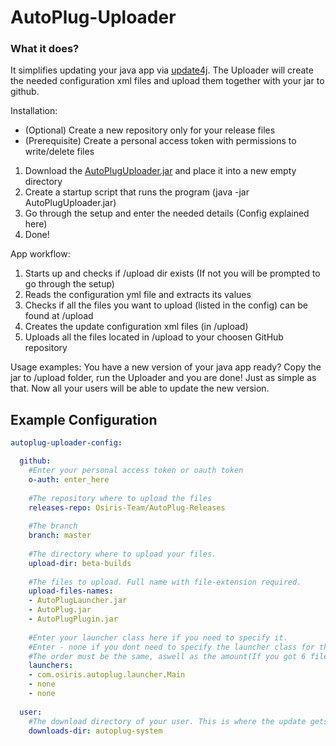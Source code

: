 # AutoPlug-Uploader

### What it does?
It simplifies updating your java app via [update4j](https://github.com/update4j/update4j/). The Uploader will create the needed configuration xml files and upload them together with your jar to github.

Installation:
 - (Optional) Create a new repository only for your release files
 - (Prerequisite) Create a personal access token with permissions to write/delete files

1. Download the [AutoPlugUploader.jar](https://link) and place it into a new empty directory
2. Create a startup script that runs the program (java -jar AutoPlugUploader.jar)
3. Go through the setup and enter the needed details (Config explained here)
4. Done!

App workflow:
1. Starts up and checks if /upload dir exists (If not you will be prompted to go through the setup)
2. Reads the configuration yml file and extracts its values
3. Checks if all the files you want to upload (listed in the config) can be found at /upload
4. Creates the update configuration xml files (in /upload)
5. Uploads all the files located in /upload to your choosen GitHub repository

Usage examples:
You have a new version of your java app ready? Copy the jar to /upload folder, run the Uploader and you are done! Just as simple as that. Now all your users will be able to update the new version.

## Example Configuration
```yml
autoplug-uploader-config:

  github:
    #Enter your personal access token or oauth token
    o-auth: enter_here
    
    #The repository where to upload the files
    releases-repo: Osiris-Team/AutoPlug-Releases
    
    #The branch
    branch: master
    
    #The directory where to upload your files.
    upload-dir: beta-builds
    
    #The files to upload. Full name with file-extension required.
    upload-files-names:
    - AutoPlugLauncher.jar
    - AutoPlug.jar
    - AutoPlugPlugin.jar
    
    #Enter your launcher class here if you need to specify it.
    #Enter - none if you dont need to specify the launcher class for that file.
    #The order must be the same, aswell as the amount(If you got 6 files you need 6x - none in this list).
    launchers:
    - com.osiris.autoplug.launcher.Main
    - none
    - none
    
  user:
    #The download directory of your user. This is where the update gets downloaded to.
    downloads-dir: autoplug-system

```
